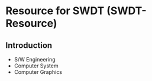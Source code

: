# Resource for SWDT (SWDT-Resource)

## Introduction

* S/W Engineering
* Computer System
* Computer Graphics
